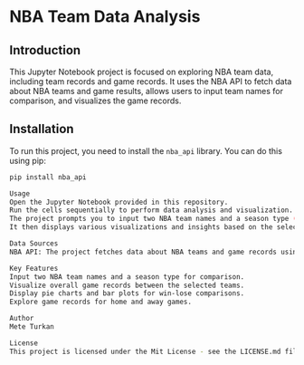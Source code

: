 # NBA Team Data Analysis

## Introduction

This Jupyter Notebook project is focused on exploring NBA team data, including team records and game records. It uses the NBA API to fetch data about NBA teams and game results, allows users to input team names for comparison, and visualizes the game records.

## Installation

To run this project, you need to install the `nba_api` library. You can do this using pip:

```bash
pip install nba_api

Usage
Open the Jupyter Notebook provided in this repository.
Run the cells sequentially to perform data analysis and visualization.
The project prompts you to input two NBA team names and a season type (Regular Season or Playoffs) for comparison.
It then displays various visualizations and insights based on the selected teams and season type.

Data Sources
NBA API: The project fetches data about NBA teams and game records using the nba_api library.

Key Features
Input two NBA team names and a season type for comparison.
Visualize overall game records between the selected teams.
Display pie charts and bar plots for win-lose comparisons.
Explore game records for home and away games.

Author
Mete Turkan

License
This project is licensed under the Mit License - see the LICENSE.md file for details.
